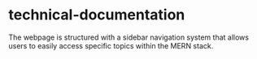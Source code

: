 # technical-documentation
The webpage is structured with a sidebar navigation system that allows users to easily access specific topics within the MERN stack.  
